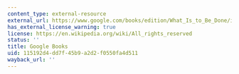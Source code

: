 ```yaml
---
content_type: external-resource
external_url: https://www.google.com/books/edition/What_Is_to_Be_Done/iXmuAwAAQBAJ?hl=en&gbpv=1
has_external_license_warning: true
license: https://en.wikipedia.org/wiki/All_rights_reserved
status: ''
title: Google Books
uid: 115192d4-dd7f-45b9-a2d2-f0550fa4d511
wayback_url: ''
---
```

